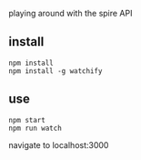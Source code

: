 playing around with the spire API

## install

    npm install
    npm install -g watchify

## use

    npm start
    npm run watch

navigate to localhost:3000

